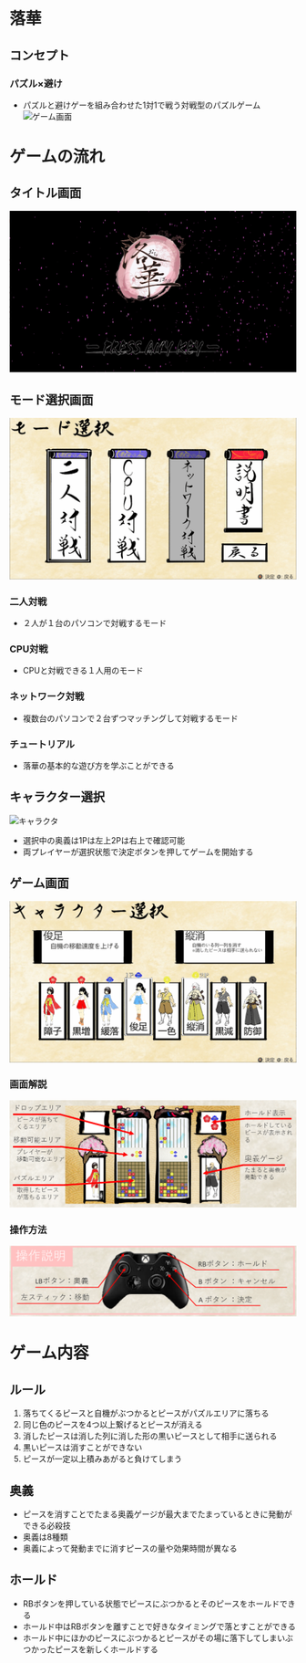 # 落華
## コンセプト
### パズル×避け
+ パズルと避けゲーを組み合わせた1対1で戦う​対戦型のパズルゲーム​
![ゲーム画面](images/cpu_play2.gif)
# ゲームの流れ
## タイトル画面
![タイトル](images/title.gif)

## モード選択画面
![モード](images/mode.gif)
### 二人対戦
+ ２人が１台のパソコンで対戦するモード
### CPU対戦
+ CPUと対戦できる１人用のモード
### ネットワーク対戦
+ 複数台のパソコンで２台ずつマッチングして対戦するモード
### チュートリアル
+ 落華の基本的な遊び方を学ぶことができる

## キャラクター選択
![キャラクタ](images/character.gif)
+ 選択中の奥義は1Pは左上2Pは右上で確認可能
+ 両プレイヤーが選択状態で決定ボタンを押してゲームを開始する

## ゲーム画面
![ゲーム開始](images/two_play.gif)
### 画面解説
![画面](images/game.png)

### 操作方法
![操作方法](images/input.PNG)

# ゲーム内容
## ルール
1. 落ちてくるピースと自機がぶつかると​ピースがパズルエリアに落ちる​
2. 同じ色のピースを4つ以上繋げるとピースが消える​
3. 消したピースは消した列に消した形の黒いピース​として相手に送られる 
4. 黒いピースは消すことができない
5. ピースが一定以上積みあがると負けてしまう

## 奥義
+ ピースを消すことでたまる奥義ゲージが​最大までたまっているときに​発動ができる必殺技​
+ 奥義は8種類
+ 奥義によって発動までに​消すピースの量や効果時間が異なる

## ホールド
+ RBボタンを押している状態でピースにぶつかると​そのピースをホールドできる
+ ホールド中はRBボタンを離すことで​好きなタイミングで落とすことができる​
+ ホールド中にほかのピースにぶつかると​ピースがその場に落下してしまい​ぶつかったピースを新しくホールドする​